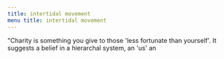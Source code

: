 ```yaml
---
title: intertidal movement  
menu title: intertidal movement
---
```


"Charity is something you give to those 'less fortunate than yourself'. It suggests a belief in a hierarchal system, 
an 'us' an
